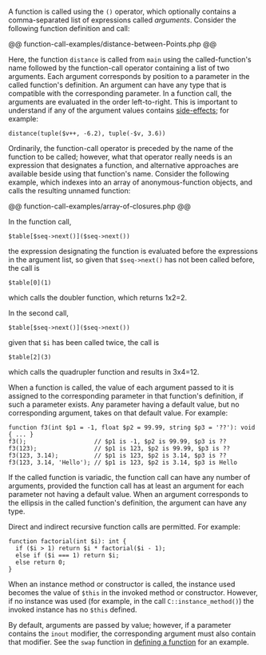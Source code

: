 A function is called using the `()` operator, which optionally contains a comma-separated list of expressions called *arguments*.  Consider
the following function definition and call:

@@ function-call-examples/distance-between-Points.php @@

Here, the function `distance` is called from `main` using the called-function's name followed by the function-call operator containing a
list of two arguments.  Each argument corresponds by position to a parameter in the called function's definition. An argument can have any
type that is compatible with the corresponding parameter. In a function call, the arguments are evaluated in the order left-to-right.  This
is important to understand if any of the argument values contains [side-effects](some-basics.md); for example:

```Hack
distance(tuple($v++, -6.2), tuple(-$v, 3.6))
```

Ordinarily, the function-call operator is preceded by the name of the function to be called; however, what that operator really needs is an
expression that designates a function, and alternative approaches are available beside using that function's name. Consider the following example,
which indexes into an array of anonymous-function objects, and calls the resulting unnamed function:

@@ function-call-examples/array-of-closures.php @@

In the function call,

```Hack
$table[$seq->next()]($seq->next())
```

the expression designating the function is evaluated before the expressions in the argument list, so given that `$seq->next()` has not been called before, the call is

```Hack
$table[0](1)
```

which calls the doubler function, which returns 1x2=2.

In the second call,

```Hack
$table[$seq->next()]($seq->next())
```

given that `$i` has been called twice, the call is

```Hack
$table[2](3)
```

which calls the quadrupler function and results in 3x4=12.

When a function is called, the value of each argument passed to it is assigned to the corresponding parameter in that function's definition,
if such a parameter exists.  Any parameter having a default value, but no corresponding argument, takes on that default value.  For example:

```Hack
function f3(int $p1 = -1, float $p2 = 99.99, string $p3 = '??'): void { ... }
f3();                   // $p1 is -1, $p2 is 99.99, $p3 is ??
f3(123);                // $p1 is 123, $p2 is 99.99, $p3 is ??
f3(123, 3.14);          // $p1 is 123, $p2 is 3.14, $p3 is ??
f3(123, 3.14, 'Hello'); // $p1 is 123, $p2 is 3.14, $p3 is Hello
```

If the called function is variadic, the function call can have any number of arguments, provided the function call has at least an argument
for each parameter not having a default value.  When an argument corresponds to the ellipsis in the called function's definition, the argument
can have any type.

Direct and indirect recursive function calls are permitted.  For example:

```Hack
function factorial(int $i): int {
  if ($i > 1) return $i * factorial($i - 1);
  else if ($i === 1) return $i;
  else return 0;
}
```

When an instance method or constructor is called, the instance used becomes the value of `$this` in the invoked method or constructor. However,
if no instance was used (for example, in the call `C::instance_method()`) the invoked instance has no `$this` defined.

By default, arguments are passed by value; however, if a parameter contains the `inout` modifier, the corresponding argument must also contain
that modifier. See the `swap` function in [defining a function](../functions/defining-a-function.md) for an example.
